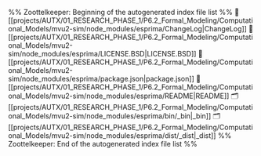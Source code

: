 %% Zoottelkeeper: Beginning of the autogenerated index file list  %%
📄 [[projects/AUTX/01_RESEARCH_PHASE_1/P6.2_Formal_Modeling/Computational_Models/mvu2-sim/node_modules/esprima/ChangeLog|ChangeLog]]
📄 [[projects/AUTX/01_RESEARCH_PHASE_1/P6.2_Formal_Modeling/Computational_Models/mvu2-sim/node_modules/esprima/LICENSE.BSD|LICENSE.BSD]]
📄 [[projects/AUTX/01_RESEARCH_PHASE_1/P6.2_Formal_Modeling/Computational_Models/mvu2-sim/node_modules/esprima/package.json|package.json]]
📄 [[projects/AUTX/01_RESEARCH_PHASE_1/P6.2_Formal_Modeling/Computational_Models/mvu2-sim/node_modules/esprima/README|README]]
🗂️ [[projects/AUTX/01_RESEARCH_PHASE_1/P6.2_Formal_Modeling/Computational_Models/mvu2-sim/node_modules/esprima/bin/_bin|_bin]]
🗂️ [[projects/AUTX/01_RESEARCH_PHASE_1/P6.2_Formal_Modeling/Computational_Models/mvu2-sim/node_modules/esprima/dist/_dist|_dist]]
%% Zoottelkeeper: End of the autogenerated index file list  %%
